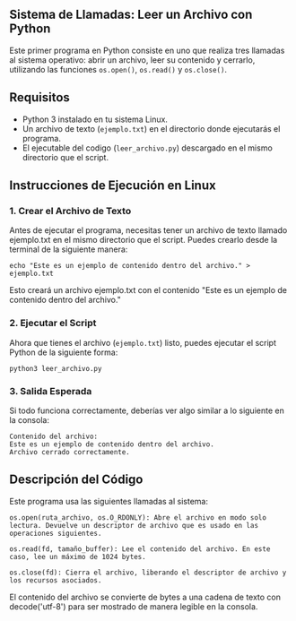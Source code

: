 ## Sistema de Llamadas: Leer un Archivo con Python

Este primer programa en Python consiste en uno que realiza tres llamadas al sistema operativo: abrir un archivo, leer su contenido y cerrarlo, utilizando las funciones `os.open()`, `os.read()` y `os.close()`.

## Requisitos

- Python 3 instalado en tu sistema Linux. 
- Un archivo de texto (`ejemplo.txt`) en el directorio donde ejecutarás el programa.
- El ejecutable del codigo (`leer_archivo.py`) descargado en el mismo directorio que el script.

## Instrucciones de Ejecución en Linux 

### 1. Crear el Archivo de Texto

Antes de ejecutar el programa, necesitas tener un archivo de texto llamado ejemplo.txt en el mismo directorio que el script. Puedes crearlo desde la terminal de la siguiente manera:

    echo "Este es un ejemplo de contenido dentro del archivo." > ejemplo.txt

Esto creará un archivo ejemplo.txt con el contenido "Este es un ejemplo de contenido dentro del archivo."

### 2. Ejecutar el Script

Ahora que tienes el archivo (`ejemplo.txt`) listo, puedes ejecutar el script Python de la siguiente forma:

    python3 leer_archivo.py

### 3. Salida Esperada

Si todo funciona correctamente, deberías ver algo similar a lo siguiente en la consola:
  
    Contenido del archivo:
    Este es un ejemplo de contenido dentro del archivo.
    Archivo cerrado correctamente.
    
## Descripción del Código

Este programa usa las siguientes llamadas al sistema:

    os.open(ruta_archivo, os.O_RDONLY): Abre el archivo en modo solo lectura. Devuelve un descriptor de archivo que es usado en las operaciones siguientes.
    
    os.read(fd, tamaño_buffer): Lee el contenido del archivo. En este caso, lee un máximo de 1024 bytes.
    
    os.close(fd): Cierra el archivo, liberando el descriptor de archivo y los recursos asociados.

El contenido del archivo se convierte de bytes a una cadena de texto con decode('utf-8') para ser mostrado de manera legible en la consola.
